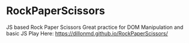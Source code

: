 # RockPaperScissors
JS based Rock Paper Scissors
Great practice for DOM Manipulation and basic JS
Play Here: https://dillonmd.github.io/RockPaperScissors/

